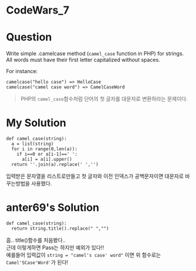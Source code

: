 CodeWars_7
==========
# Question
Write simple .camelcase method (`camel_case` function in PHP) for strings.  
All words must have their first letter capitalized without spaces.  

For instance:  
```
camelcase("hello case") => HelloCase
camelcase("camel case word") => CamelCaseWord
```
>PHP의 `camel_case`함수처럼 단어의 첫 글자를 대문자로 변환하라는 문제이다.

# My Solution
```
def camel_case(string):
  a = list(string)
  for i in range(0,len(a)):
    if i==0 or a[i-1]==' ':
      a[i] = a[i].upper()
  return ''.join(a).replace(' ','')
```
입력받은 문자열을 리스트로만들고 첫 글자와 이전 인덱스가 공백문자이면 대문자로 바꾸는방법을 사용했다.  

# anter69's Solution
```
def camel_case(string):
  return string.title().replace(" ","")
```
흠.. title()함수를 처음봤다..  
근데 이렇게하면 Pass는 하지만 예외가 있다!!  
예를들어 입력값이 `string = "camel's case' word"` 이면 위 함수로는 `Camel'SCase'Word'`가 된다!
